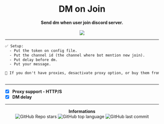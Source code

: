  <h1 align="center">DM on Join</h1>

<p align='center'>
    <b>Send dm when user join discord server.</b><br>
    <br>
    <img src='https://media.discordapp.net/attachments/954374798975324201/954380354943344680/kisspng-clip-art-email-logo-outlook-com-vector-graphics-burakuyan-5b918c4d6de773.7045875015362652934502.png?width=632&height=632'>
</p>

-----

```txt
✅ Setup:
  - Put the token on config file.
  - Put the channel id (the channel where bot mention new join).
  - Put delay before dm.
  - Put your message.

👀 If you don't have proxies, desactivate proxy option, or buy them from my shop :p
  
```
-----

- [X] **Proxy support - HTTP/S**
- [X] **DM delay**

-----

<p align="center"> 
    <b>Informations</b><br>
    <img alt="GitHub Repo stars" src="https://img.shields.io/github/stars/Its-Vichy/Discord-DmOnJoin?style=social">
    <img alt="GitHub top language" src="https://img.shields.io/github/languages/top/Its-Vichy/Discord-DmOnJoin">
    <img alt="GitHub last commit" src="https://img.shields.io/github/last-commit/Its-Vichy/Discord-DmOnJoin">
</p>
